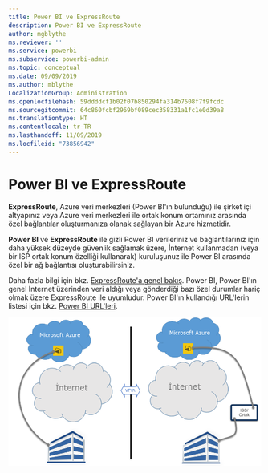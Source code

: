 ```yaml
---
title: Power BI ve ExpressRoute
description: Power BI ve ExpressRoute
author: mgblythe
ms.reviewer: ''
ms.service: powerbi
ms.subservice: powerbi-admin
ms.topic: conceptual
ms.date: 09/09/2019
ms.author: mblythe
LocalizationGroup: Administration
ms.openlocfilehash: 59ddddcf1b02f07b850294fa314b7508f7f9fcdc
ms.sourcegitcommit: 64c860fcbf2969bf089cec358331a1fc1e0d39a8
ms.translationtype: HT
ms.contentlocale: tr-TR
ms.lasthandoff: 11/09/2019
ms.locfileid: "73856942"
---
```

# <a name="power-bi-and-expressroute"></a>Power BI ve ExpressRoute

**ExpressRoute**, Azure veri merkezleri (Power BI'ın bulunduğu) ile şirket içi altyapınız veya Azure veri merkezleri ile ortak konum ortamınız arasında özel bağlantılar oluşturmanıza olanak sağlayan bir Azure hizmetidir.

**Power BI** ve **ExpressRoute** ile gizli Power BI verileriniz ve bağlantılarınız için daha yüksek düzeyde güvenlik sağlamak üzere, İnternet kullanmadan (veya bir ISP ortak konum özelliği kullanarak) kuruluşunuz ile Power BI arasında özel bir ağ bağlantısı oluşturabilirsiniz.

Daha fazla bilgi için bkz. [ExpressRoute'a genel bakış](/azure/expressroute/expressroute-introduction). Power BI, Power BI'ın genel İnternet üzerinden veri aldığı veya gönderdiği bazı özel durumlar hariç olmak üzere ExpressRoute ile uyumludur. Power BI'ın kullandığı URL'lerin listesi için bkz. [Power BI URL'leri](power-bi-whitelist-urls.md).

![ExpressRoute diyagramı](media/service-admin-power-bi-expressroute/pbi_expressroute_1.png)